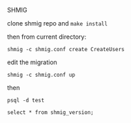 SHMIG

clone shmig repo and `make install`

then from current directory:

`shmig -c shmig.conf create CreateUsers`

edit the migration

`shmig -c shmig.conf up`

then

`psql -d test`

`select * from shmig_version;`
